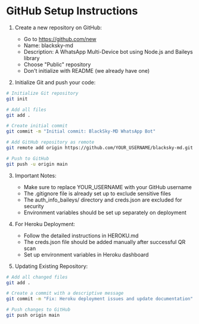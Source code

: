 # GitHub Setup Instructions

1. Create a new repository on GitHub:
   - Go to https://github.com/new
   - Name: blacksky-md
   - Description: A WhatsApp Multi-Device bot using Node.js and Baileys library
   - Choose "Public" repository
   - Don't initialize with README (we already have one)

2. Initialize Git and push your code:
```bash
# Initialize Git repository
git init

# Add all files
git add .

# Create initial commit
git commit -m "Initial commit: BlackSky-MD WhatsApp Bot"

# Add GitHub repository as remote
git remote add origin https://github.com/YOUR_USERNAME/blacksky-md.git

# Push to GitHub
git push -u origin main
```

3. Important Notes:
   - Make sure to replace YOUR_USERNAME with your GitHub username
   - The .gitignore file is already set up to exclude sensitive files
   - The auth_info_baileys/ directory and creds.json are excluded for security
   - Environment variables should be set up separately on deployment

4. For Heroku Deployment:
   - Follow the detailed instructions in HEROKU.md
   - The creds.json file should be added manually after successful QR scan
   - Set up environment variables in Heroku dashboard


5. Updating Existing Repository:
```bash
# Add all changed files
git add .

# Create a commit with a descriptive message
git commit -m "Fix: Heroku deployment issues and update documentation"

# Push changes to GitHub
git push origin main